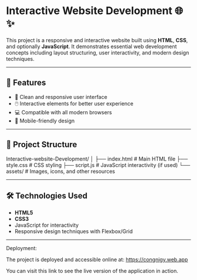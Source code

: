 # Interactive Website Development 🌐✨

This project is a responsive and interactive website built using **HTML**, **CSS**, and optionally **JavaScript**. It demonstrates essential web development concepts including layout structuring, user interactivity, and modern design techniques.

---

## 🚀 Features

- 🎨 Clean and responsive user interface
- 🖱️ Interactive elements for better user experience
- 💻 Compatible with all modern browsers
- 📱 Mobile-friendly design

---

## 📁 Project Structure
Interactive-website-Development/
│
├── index.html # Main HTML file
├── style.css # CSS styling
├── script.js # JavaScript interactivity (if used)
└── assets/ # Images, icons, and other resources


---

## 🛠️ Technologies Used

- **HTML5**
- **CSS3**
-  JavaScript for interactivity
-  Responsive design techniques with Flexbox/Grid

---

Deployment:

The project is deployed and accessible online at:
https://congnigy.web.app

You can visit this link to see the live version of the application in action.
